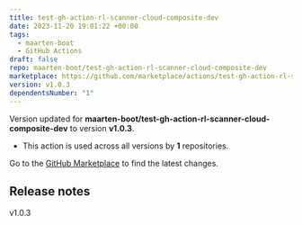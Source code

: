 ```yaml
---
title: test-gh-action-rl-scanner-cloud-composite-dev
date: 2023-11-20 19:01:22 +00:00
tags:
  - maarten-boot
  - GitHub Actions
draft: false
repo: maarten-boot/test-gh-action-rl-scanner-cloud-composite-dev
marketplace: https://github.com/marketplace/actions/test-gh-action-rl-scanner-cloud-composite-dev
version: v1.0.3
dependentsNumber: "1"
---
```



Version updated for **maarten-boot/test-gh-action-rl-scanner-cloud-composite-dev** to version **v1.0.3**.
- This action is used across all versions by **1** repositories.

Go to the [GitHub Marketplace](https://github.com/marketplace/actions/test-gh-action-rl-scanner-cloud-composite-dev) to find the latest changes.

## Release notes

v1.0.3
